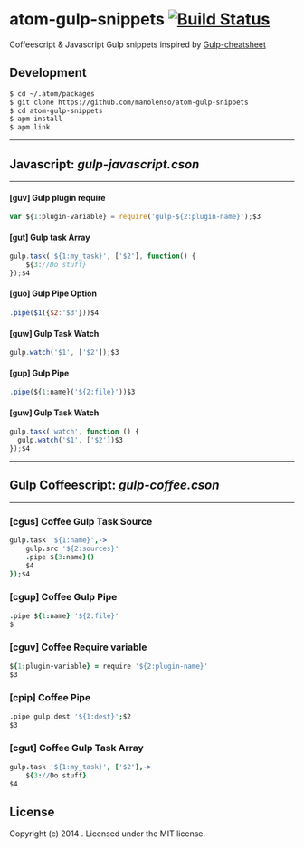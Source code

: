 # atom-gulp-snippets [![Build Status](https://secure.travis-ci.org/manolenso/atom-gulp-snippets.png?branch=master)](http://travis-ci.org/manolenso/atom-gulp-snippets)

Coffeescript & Javascript Gulp snippets
inspired by  [Gulp-cheatsheet](https://github.com/osscafe/gulp-cheatsheet)
## Development
```sh
$ cd ~/.atom/packages
$ git clone https://github.com/manolenso/atom-gulp-snippets
$ cd atom-gulp-snippets
$ apm install
$ apm link
```
----
## Javascript: _gulp-javascript.cson_
---

#### [guv] Gulp plugin require

```javascript
var ${1:plugin-variable} = require('gulp-${2:plugin-name}');$3
```

#### [gut] Gulp task Array

```javascript
gulp.task('${1:my_task}', ['$2'], function() {
    ${3://Do stuff}
});$4
```

#### [guo] Gulp Pipe Option

```javascript
.pipe($1({$2:'$3'}))$4
```
#### [guw] Gulp Task Watch

```javascript
gulp.watch('$1', ['$2']);$3
```

#### [gup] Gulp Pipe

```javascript
.pipe(${1:name}('${2:file}'))$3
```

#### [guw] Gulp Task Watch

```javascript
gulp.task('watch', function () {
  gulp.watch('$1', ['$2'])$3
});$4
```
----
## Gulp Coffeescript: _gulp-coffee.cson_
----

### [cgus] Coffee Gulp Task Source

```coffeescript
gulp.task '${1:name}',->
    gulp.src '${2:sources}'
    .pipe ${3:name}()
    $4
});$4
```
### [cgup] Coffee Gulp Pipe

```coffeescript
.pipe ${1:name} '${2:file}'
$
```
### [cguv] Coffee Require variable

```coffeescript
${1:plugin-variable} = require '${2:plugin-name}'
$3
```
### [cpip] Coffee Pipe

```coffeescript
.pipe gulp.dest '${1:dest}';$2
$3
```
### [cgut] Coffee Gulp Task Array

```coffeescript
gulp.task '${1:my_task}', ['$2'],->
    ${3://Do stuff}
$4
```


## License
Copyright (c) 2014 . Licensed under the MIT license.
